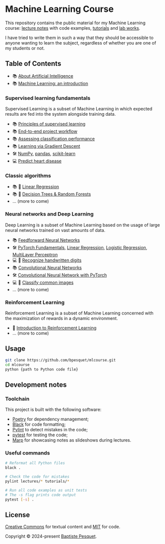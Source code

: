 # Machine Learning Course

This repository contains the public material for my Machine Learning course: [lecture notes](lectures/) with code examples, [tutorials](tutorials/) and [lab works](labs/).

I have tried to write them in such a way that they should be accessible to anyone wanting to learn the subject, regardless of whether you are one of my students or not.

## Table of Contents

- 📚 [About Artificial Intelligence](lectures/about_ai/)
- 📚 [Machine Learning: an introduction](lectures/ml_introduction/)

### Supervised learning fundamentals

Supervised Learning is a subset of Machine Learning in which expected results are fed into the system alongside training data.

- 📚 [Principles of supervised learning](lectures/supervised_learning_principles/)
- 📚 [End-to-end project workflow](lectures/project_workflow/)
- 📚 [Assessing classification performance](lectures/classification_performance/)
- 📚 [Learning via Gradient Descent](lectures/gradient_descent/)
- 🛠️ [NumPy](tutorials/numpy/), [pandas](tutorials/pandas/), [scikit-learn](tutorials/scikit-learn/)
- 💻 [Predict heart disease](labs/predict_heart_disease/)

### Classic algorithms

- 📚 🚧 [Linear Regression](lectures/linear_regression/)
- 📚 🚧 [Decision Trees & Random Forests](lectures/decision_trees_random_forests/)
- ... (more to come)

### Neural networks and Deep Learning

Deep Learning is a subset of Machine Learning based on the usage of large neural networks trained on vast amounts of data.

- 📚 [Feedforward Neural Networks](lectures/feedforward_neural_networks/)
- 🛠️ [PyTorch Fundamentals](https://github.com/bpesquet/pytorch-tutorial/tree/main/pytorch_tutorial/fundamentals), [Linear Regression](https://github.com/bpesquet/pytorch-tutorial/tree/main/pytorch_tutorial/linear_regression), [Logistic Regression](https://github.com/bpesquet/pytorch-tutorial/tree/main/pytorch_tutorial/logistic_regression), [MultiLayer Perceptron](https://github.com/bpesquet/pytorch-tutorial/tree/main/pytorch_tutorial/multilayer_perceptron)
- 💻 🚧 [Recognize handwritten digits](labs/recognize_handwritten_digits/)
- 📚 [Convolutional Neural Networks](lectures/convolutional_neural_networks/)
- 🛠️ [Convolutional Neural Network with PyTorch](https://github.com/bpesquet/pytorch-tutorial/tree/main/pytorch_tutorial/convolutional_neural_network)
- 💻 🚧 [Classify common images](labs/classify_common_images/)
- ... (more to come)

### Reinforcement Learning

Reinforcement Learning is a subset of Machine Learning concerned with the maximization of rewards in a dynamic environment.

- 🚧 [Introduction to Reinforcement Learning](lectures/rl_introduction/)
- ... (more to come)

## Usage

```bash
git clone https://github.com/bpesquet/mlcourse.git
cd mlcourse
python {path to Python code file}
```

## Development notes

### Toolchain

This project is built with the following software:

- [Poetry](https://python-poetry.org/) for dependency management;
- [Black](https://github.com/psf/black) for code formatting;
- [Pylint](https://github.com/pylint-dev/pylint) to detect mistakes in the code;
- [pytest](https://docs.pytest.org) for testing the code;
- [Marp](https://marp.app/) for showcasing notes as slideshows during lectures.

### Useful commands

```bash
# Reformat all Python files
black .

# Check the code for mistakes
pylint lectures/* tutorials/*

# Run all code examples as unit tests
# The -s flag prints code output
pytest [-s] .
```

## License

[Creative Commons](LICENSE) for textual content and [MIT](CODE_LICENSE) for code.

Copyright © 2024-present [Baptiste Pesquet](https://bpesquet.fr).

